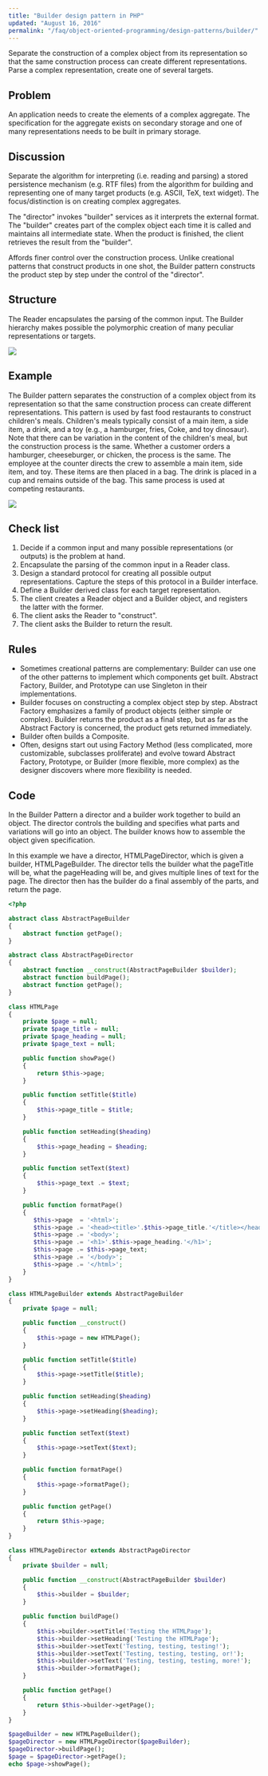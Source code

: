 ```yaml
---
title: "Builder design pattern in PHP"
updated: "August 16, 2016"
permalink: "/faq/object-oriented-programming/design-patterns/builder/"
---
```


Separate the construction of a complex object from its representation so that the
same construction process can create different representations. Parse a complex
representation, create one of several targets.

## Problem

An application needs to create the elements of a complex aggregate. The
specification for the aggregate exists on secondary storage and one of many
representations needs to be built in primary storage.

## Discussion

Separate the algorithm for interpreting (i.e. reading and parsing) a stored
persistence mechanism (e.g. RTF files) from the algorithm for building and
representing one of many target products (e.g. ASCII, TeX, text widget). The
focus/distinction is on creating complex aggregates.

The "director" invokes "builder" services as it interprets the external format.
The "builder" creates part of the complex object each time it is called and
maintains all intermediate state. When the product is finished, the client
retrieves the result from the "builder".

Affords finer control over the construction process. Unlike creational patterns
that construct products in one shot, the Builder pattern constructs the product
step by step under the control of the "director".

## Structure

The Reader encapsulates the parsing of the common input. The Builder hierarchy
makes possible the polymorphic creation of many peculiar representations or
targets.

<img src="https://lh4.googleusercontent.com/-eN4ErAC4hKw/VQRs7t7ziCI/AAAAAAAAAEM/tT0qePHotDo/w749-h593-no/Builder-2x.png">

## Example

The Builder pattern separates the construction of a complex object from its
representation so that the same construction process can create different
representations. This pattern is used by fast food restaurants to construct
children's meals. Children's meals typically consist of a main item, a side item,
a drink, and a toy (e.g., a hamburger, fries, Coke, and toy dinosaur). Note that
there can be variation in the content of the children's meal, but the construction
process is the same. Whether a customer orders a hamburger, cheeseburger, or
chicken, the process is the same. The employee at the counter directs the crew
to assemble a main item, side item, and toy. These items are then placed in a
bag. The drink is placed in a cup and remains outside of the bag. This same
process is used at competing restaurants.

<img src="https://lh3.googleusercontent.com/-v4LvBgk0Q7A/VQRs78nKq9I/AAAAAAAAAEI/aYC086Y1hqI/w656-h593-no/Builder_example1-2x.png">

## Check list

1. Decide if a common input and many possible representations (or outputs) is the problem at hand.
2. Encapsulate the parsing of the common input in a Reader class.
3. Design a standard protocol for creating all possible output representations. Capture the steps of this protocol in a Builder interface.
4. Define a Builder derived class for each target representation.
5. The client creates a Reader object and a Builder object, and registers the latter with the former.
6. The client asks the Reader to "construct".
7. The client asks the Builder to return the result.

## Rules

* Sometimes creational patterns are complementary: Builder can use one of the
  other patterns to implement which components get built. Abstract Factory,
  Builder, and Prototype can use Singleton in their implementations.
* Builder focuses on constructing a complex object step by step. Abstract Factory
  emphasizes a family of product objects (either simple or complex). Builder
  returns the product as a final step, but as far as the Abstract Factory is
  concerned, the product gets returned immediately.
* Builder often builds a Composite.
* Often, designs start out using Factory Method (less complicated, more
  customizable, subclasses proliferate) and evolve toward Abstract Factory,
  Prototype, or Builder (more flexible, more complex) as the designer discovers
  where more flexibility is needed.

## Code

In the Builder Pattern a director and a builder work together to build an object.
The director controls the building and specifies what parts and variations will
go into an object. The builder knows how to assemble the object given specification.

In this example we have a director, HTMLPageDirector, which is given a builder,
HTMLPageBuilder. The director tells the builder what the pageTitle will be, what
the pageHeading will be, and gives multiple lines of text for the page. The director
then has the builder do a final assembly of the parts, and return the page.

```php
<?php

abstract class AbstractPageBuilder
{
    abstract function getPage();
}

abstract class AbstractPageDirector
{
    abstract function __construct(AbstractPageBuilder $builder);
    abstract function buildPage();
    abstract function getPage();
}

class HTMLPage
{
    private $page = null;
    private $page_title = null;
    private $page_heading = null;
    private $page_text = null;

    public function showPage()
    {
        return $this->page;
    }

    public function setTitle($title)
    {
        $this->page_title = $title;
    }

    public function setHeading($heading)
    {
        $this->page_heading = $heading;
    }

    public function setText($text)
    {
        $this->page_text .= $text;
    }

    public function formatPage()
    {
       $this->page  = '<html>';
       $this->page .= '<head><title>'.$this->page_title.'</title></head>';
       $this->page .= '<body>';
       $this->page .= '<h1>'.$this->page_heading.'</h1>';
       $this->page .= $this->page_text;
       $this->page .= '</body>';
       $this->page .= '</html>';
    }
}

class HTMLPageBuilder extends AbstractPageBuilder
{
    private $page = null;

    public function __construct()
    {
        $this->page = new HTMLPage();
    }

    public function setTitle($title)
    {
        $this->page->setTitle($title);
    }

    public function setHeading($heading)
    {
        $this->page->setHeading($heading);
    }

    public function setText($text)
    {
        $this->page->setText($text);
    }

    public function formatPage()
    {
        $this->page->formatPage();
    }

    public function getPage()
    {
        return $this->page;
    }
}

class HTMLPageDirector extends AbstractPageDirector
{
    private $builder = null;

    public function __construct(AbstractPageBuilder $builder)
    {
        $this->builder = $builder;
    }

    public function buildPage()
    {
        $this->builder->setTitle('Testing the HTMLPage');
        $this->builder->setHeading('Testing the HTMLPage');
        $this->builder->setText('Testing, testing, testing!');
        $this->builder->setText('Testing, testing, testing, or!');
        $this->builder->setText('Testing, testing, testing, more!');
        $this->builder->formatPage();
    }

    public function getPage()
    {
        return $this->builder->getPage();
    }
}

$pageBuilder = new HTMLPageBuilder();
$pageDirector = new HTMLPageDirector($pageBuilder);
$pageDirector->buildPage();
$page = $pageDirector->getPage();
echo $page->showPage();
```

